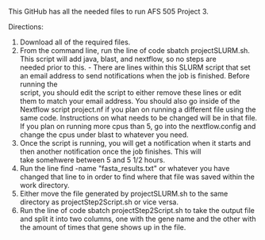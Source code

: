 This GitHub has all the needed files to run AFS 505 Project 3.  

Directions:

   1. Download all of the required files.  
   2. From the command line, run the line of code sbatch projectSLURM.sh.  This script will add java, blast, and nextflow, so no steps are   
      needed prior to this.
     - There are lines within this SLURM script that set an email address to send notifications when the job is finished.  Before 
       running the       
       script, you should edit the script to either remove these lines or edit them to match your email address.  You should also go inside of
       the Nextflow script project.nf if you plan on running a different file using the same code.  Instructions on what needs to be changed 
       will be in that file.  If you plan on running more cpus than 5, go into the nextflow.config and change the cpus under blast to whatever 
       you need.
   3. Once the script is running, you will get a notification when it starts and then another notification once the job finishes. This will   
      take somehwere between 5 and 5 1/2 hours. 
   4. Run the line find -name "fasta_results.txt" or whatever you have changed that line to in order to find where that file was saved within 
      the work directory.  
   5. Either move the file generated by projectSLURM.sh to the same directory as projectStep2Script.sh or vice versa. 
   6. Run the line of code sbatch projectStep2Script.sh to take the output file and split it into two columns, one with the gene name and the 
      other with the amount of times that gene shows up in the file.
      

